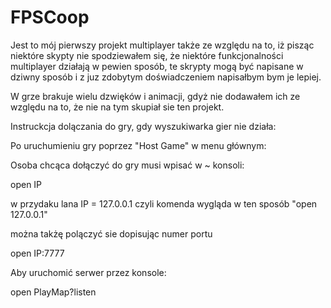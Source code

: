 # FPSCoop

Jest to mój pierwszy projekt multiplayer także ze względu na to, iż pisząc niektóre skypty nie spodziewałem się, że niektóre funkcjonalności multiplayer działają w pewien sposób, te skrypty mogą być napisane w dziwny sposób i z juz zdobytym doświadczeniem napisałbym bym je lepiej.

W grze brakuje wielu dzwięków i animacji, gdyż nie dodawałem ich ze względu na to, że nie na tym skupiał sie ten projekt.


Instruckcja dolączania do gry, gdy wyszukiwarka gier nie działa:

Po uruchumieniu gry poprzez "Host Game" w menu głównym:

Osoba chcąca dołączyć do gry musi wpisać w ~ konsoli: 

open IP

w przydaku lana IP = 127.0.0.1 czyli komenda wygląda w ten sposób "open 127.0.0.1"

można takżę polączyć sie dopisując numer portu

open IP:7777
  
Aby uruchomić serwer przez konsole:

open PlayMap?listen
